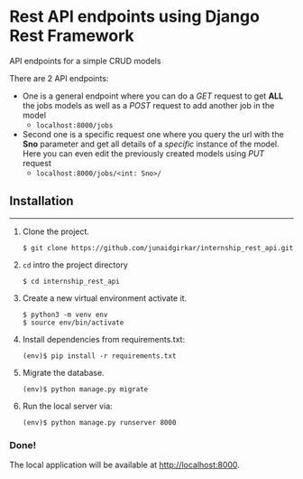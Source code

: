 # Rest API endpoints using Django Rest Framework
API endpoints for a simple CRUD models

There are 2 API endpoints:
- One is a general endpoint where you can do a *GET* request to get **ALL** the jobs models as well as a *POST* request to add another job in the model
  - ```localhost:8000/jobs```
- Second one is a specific request one where you query the url with the **Sno** parameter and get all details of a *specific* instance of the model. Here you can even edit the previously created models using *PUT* request
  - ```localhost:8000/jobs/<int: Sno>/```
  
  
## Installation 
----

1. Clone the project.
    ```shell
    $ git clone https://github.com/junaidgirkar/internship_rest_api.git
    ```
2. `cd` intro the project directory
    ```shell
    $ cd internship_rest_api
    ```
3. Create a new virtual environment activate it.
    ```shell
    $ python3 -m venv env
    $ source env/bin/activate
    ```
4. Install dependencies from requirements.txt:
    ```shell
    (env)$ pip install -r requirements.txt
    ```
5. Migrate the database.
    ```shell
    (env)$ python manage.py migrate
    ```

6. Run the local server via:
    ```shell
    (env)$ python manage.py runserver 8000
    ```

### Done!
The local application will be available at <a href="http://localhost:8000" target="_blank">http://localhost:8000</a>.
